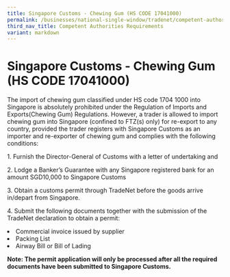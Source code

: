 ```yaml
---
title: Singapore Customs - Chewing Gum (HS CODE 17041000)
permalink: /businesses/national-single-window/tradenet/competent-authorities-requirements/chewing-gum/
third_nav_title: Competent Authorities Requirements
variant: markdown
---
```

# Singapore Customs - Chewing Gum (HS CODE 17041000)

The import of chewing gum classified under HS code 1704 1000 into Singapore is absolutely prohibited under the Regulation of Imports and Exports(Chewing Gum) Regulations. However, a trader is allowed to import chewing gum into Singapore (confined to FTZ(s) only) for re-export to any country, provided the trader registers with Singapore Customs as an importer and re-exporter of chewing gum and complies with the following conditions:

<p>1.  Furnish the Director-General of Customs with a letter of undertaking and</p>
<p>2.  Lodge a Banker’s Guarantee with any Singapore registered bank for an amount SGD10,000 to Singapore Customs</p>
<p>3.  Obtain a customs permit through TradeNet before the goods arrive in/depart from Singapore.</p>
<p>4.  Submit the following documents together with the submission of the TradeNet declaration to obtain a permit:</p><li>Commercial invoice issued by supplier</li>
<li>Packing List</li>
<li>Airway Bill or Bill of Lading</li>

**Note: The permit application will only be processed after all the required documents have been submitted to Singapore Customs.**